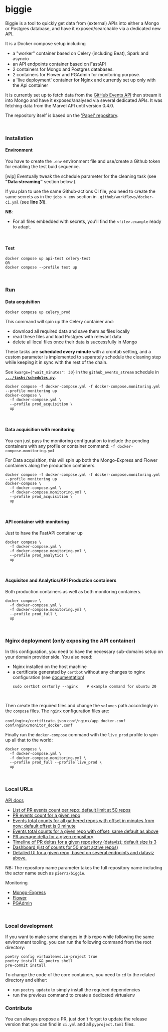 # biggie

Biggie is a tool to quickly get data from (external) APIs into either a Mongo or Postgres database,
and have it exposed/searchable via a dedicated new API.

It is a Docker compose setup including
- a "worker" container based on Celery (including Beat), Spark and asyncio
- an API endpoints container based on FastAPI
- 2 containers for Mongo and Postgres databases.
- 2 containers for Flower and PGAdmin for monitoring purpose.
- a 'live deployment' container for Nginx and currently set up only with the Api container

It is currently set up to fetch data from the [GitHub Events API](https://api.github.com/events)
then stream it into Mongo and have it exposed/analysed via several dedicated APIs.
It was fetching data from the Marvel API until version 0.4.0.

The repository itself is based on the ['Papel' repository](https://github.com/pierrz/papel).

<br>


### Installation

#### Environment
You have to create the `.env` environment file and use/create a Github token for enabling the test buid sequence.

[wip] Eventually tweak the schedule parameter for the cleaning task (see **"Data streaming"** section below.).

If you plan to use the same Github-actions CI file, you need to create the same secrets
as in the `jobs > env` section in `.github/workflows/docker-ci.yml` (see **line 31**).

**NB**:
- For all files embedded with secrets, you'll find the `<file>.example` ready to adapt.

<br>

#### Test
```
docker compose up api-test celery-test
OR
docker compose --profile test up
```

<br>

### Run
#### Data acquisition
```
docker compose up celery_prod
```
This command will spin up the Celery container and:

  - download all required data and save them as files locally
  - read these files and load Postgres with relevant data
  - delete all local files once their data is successfully in Mongo

These tasks are **scheduled every minute** with a crontab setting,
and a custom parameter is implemented to separately schedule the cleaning step
while keeping it in sync with the rest of the chain.

See `kwargs={"wait_minutes": 30}` in the `github_events_stream` schedule in [**`.../tasks/schedules.py`**](celery_app/src/tasks/schedules.py).

```
docker compose -f docker-compose.yml -f docker-compose.monitoring.yml --profile monitoring up
docker-compose \
  -f docker-compose.yml \
  --profile prod_acquisition \
  up
```

<br>

#### Data acquisition with monitoring
You can just pass the monitoring configuration to include the pending containers
with any profile or container command:
```-f docker-compose.monitoring.yml```

For Data acquisition, this will spin up both the Mongo-Express and Flower containers
along the production containers.
```
docker compose -f docker-compose.yml -f docker-compose.monitoring.yml --profile monitoring up
docker-compose \
  -f docker-compose.yml \
  -f docker-compose.monitoring.yml \
  --profile prod_acquisition \
  up
```

<br>

#### API container with monitoring
Just to have the FastAPI container up
```
docker compose \
  -f docker-compose.yml \
  -f docker-compose.monitoring.yml \
  --profile prod_analytics \
  up
```

<br>

#### Acquisiton and Analytics/API Production containers
Both production containers as well as both monitoring containers.
```
docker compose \
  -f docker-compose.yml \
  -f docker-compose.monitoring.yml \
  --profile prod_full \
  up
```

<br>

### Nginx deployment (only exposing the API container)
In this configuration, you need to have the necessary sub-domains setup on your domain provider side.
You also need:
- Nginx installed on the host machine
- a certificate generated by `certbot` without any changes to nginx configuration (see [documentation](https://certbot.eff.org/instructions))
    ```
    sudo certbot certonly --nginx    # example command for ubuntu 20
    ```
<br>

Then create the required files and change the `volumes` path accordingly in the `compose` files.
The `nginx` configuration files are:

`conf/nginx/certificate.json`
`conf/nginx/app_docker.conf`
`conf/nginx/monitor_docker.conf`
<br>

Finally run the `docker-compose` command with the `live_prod` profile
to spin up all that to the world:
```
docker compose \
  -f docker-compose.yml \
  -f docker-compose.monitoring.yml \
  --profile prod_full --profile live_prod \
  up
```

<br>

### Local URLs

[API docs](http://localhost:8000/docs)

- [List of PR events count per repo; default limit at 50 repos](http://localhost:8000/events/counts?limit=10)
- [PR events count for a given repo](http://localhost:8000/events/count?repo_name=<repository-name>)
- [Events total counts for all gathered repos with offset in minutes from now; default offset is 0 minute](http://localhost:8000/events/count_per_type/all?offset=<int>)
- [Events total counts for a given repo with offset; same default as above](http://localhost:8000/events/count_per_type?repo_name=<repository-name>&offset=<int>)
- [PR average delta for a given repository](http://localhost:8000/events/pr_average_delta?repo_name=<repository-name>)
- [Timeline of PR deltas for a given repository (dataviz); default size is 3](http://localhost:8000/events/pr_deltas_timeline?repo_name=<repository-name>&size=<int>)
- [Dashboard (list of counts for 50 most active repos)](http://localhost:8000/events/dashboard)
- [Detailed UI for a given repo, based on several endpoints and dataviz above.](http://localhost:8000/events/details?repo_name=<repository-name>)

NB: The repository name parameter takes the full repository name
including the actor name such as `pierrz/biggie`.

Monitoring
- [Mongo-Express](http://localhost:8081)
- [Flower](http://localhost:49555)
- [PGAdmin](http://localhost:5050)

<br>

### Local development
If you want to make some changes in this repo while following the same environment tooling,
you can run the following command from the root directory:
```
poetry config virtualenvs.in-project true
poetry install && poetry shell
pre-commit install
```

To change the code of the core containers, you need to `cd` to the related directory
and either:
- run `poetry update` to simply install the required dependencies
- run the previous command to create a dedicated virtualenv

### Contribute
You can always propose a PR, just don't forget to update the release version
that you can find in `ci.yml` and all `pyproject.toml` files.
